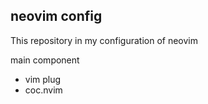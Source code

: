 ## neovim config
This repository in my configuration of neovim 

main component
- vim plug
- coc.nvim

